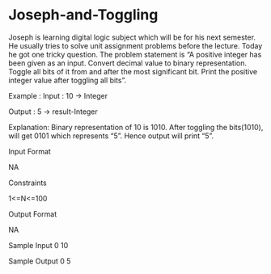 # Joseph-and-Toggling
Joseph is learning digital logic subject which will be for his next semester. He usually tries to solve unit assignment problems before the lecture. Today he got one tricky question. The problem statement is “A positive integer has been given as an input. Convert decimal value to binary representation. Toggle all bits of it from and after the most significant bit. Print the positive integer value after toggling all bits”.

Example :
Input : 10 → Integer

Output : 5 → result-Integer

Explanation:
Binary representation of 10 is 1010. After toggling the bits(1010), will get 0101 which represents “5”. Hence output will print “5”.

Input Format

NA

Constraints

1<=N<=100

Output Format

NA

Sample Input 
0 10

Sample Output 
0 5
